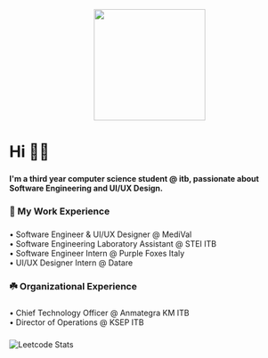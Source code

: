 <div align="center">
  <img height="200" src="https://i.pinimg.com/736x/81/02/fb/8102fb6d90d738d73ca6dd8f1cbf7692.jpg"  />
</div>

###

<h1 align="left">Hi 👋🏻</h1>

###

<h4 align="left">I'm a third year computer science student @ itb, passionate about Software Engineering and UI/UX Design.</h4>

###

<h3 align="left">🌱 My Work Experience</h3>

###

<p align="left">• Software Engineer & UI/UX Designer @ MediVal<br>• Software Engineering Laboratory Assistant @ STEI ITB<br>• Software Engineer Intern @ Purple Foxes Italy<br>• UI/UX Designer Intern @ Datare</p>

###

<h3 align="left">☘️ Organizational Experience</h3>

###

<p align="left">• Chief Technology Officer @ Anmategra KM ITB<br>• Director of Operations @ KSEP ITB</p>

###

![Leetcode Stats](https://leetcard.jacoblin.cool/atqiyahaydar15/)
